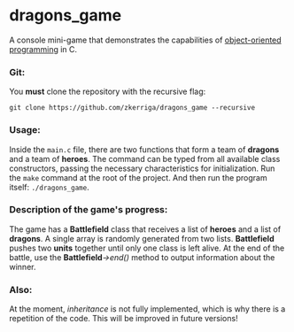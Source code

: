 # dragons_game
A console mini-game that demonstrates the capabilities of <a href="https://en.wikipedia.org/wiki/Object-oriented_programming">object-oriented programming</a> in C.

### Git:
You <b>must</b> clone the repository with the recursive flag:

`git clone https://github.com/zkerriga/dragons_game --recursive`

### Usage:
Inside the `main.c` file, there are two functions that form a team of <b>dragons</b> and a team of <b>heroes</b>. The command can be typed from all available class constructors, passing the necessary characteristics for initialization.
Run the `make` command at the root of the project. And then run the program itself: `./dragons_game`.

### Description of the game's progress:
The game has a <b>Battlefield</b> class that receives a list of <b>heroes</b> and a list of <b>dragons</b>. A single array is randomly generated from two lists. <b>Battlefield</b> pushes two <b>units</b> together until only one class is left alive.
At the end of the battle, use the <b>Battlefield</b><i>->end()</i> method to output information about the winner.

### Also:
At the moment, <i>inheritance</i> is not fully implemented, which is why there is a repetition of the code. This will be improved in future versions!
